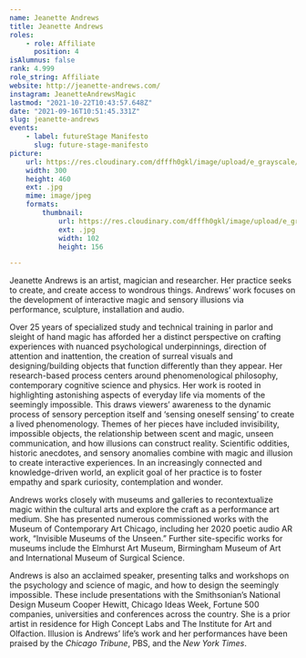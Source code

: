 ```yaml
---
name: Jeanette Andrews
title: Jeanette Andrews
roles:
    - role: Affiliate
      position: 4
isAlumnus: false
rank: 4.999
role_string: Affiliate
website: http://jeanette-andrews.com/
instagram: JeanetteAndrewsMagic
lastmod: "2021-10-22T10:43:57.648Z"
date: "2021-09-16T10:51:45.331Z"
slug: jeanette-andrews
events:
    - label: futureStage Manifesto
      slug: future-stage-manifesto
picture:
    url: https://res.cloudinary.com/dfffh0gkl/image/upload/e_grayscale/v1634898362/jeanette_5e34f05496.jpg
    width: 300
    height: 460
    ext: .jpg
    mime: image/jpeg
    formats:
        thumbnail:
            url: https://res.cloudinary.com/dfffh0gkl/image/upload/e_grayscale/v1634898362/thumbnail_jeanette_5e34f05496.jpg
            ext: .jpg
            width: 102
            height: 156

---
```

Jeanette Andrews is an artist, magician and researcher. Her practice seeks to create, and create access to wondrous things. Andrews’ work focuses on the development of interactive magic and sensory illusions via performance, sculpture, installation and audio.   

Over 25 years of specialized study and technical training in parlor and sleight of hand magic has afforded her a distinct perspective on crafting experiences with nuanced psychological underpinnings, direction of attention and inattention, the creation of surreal visuals and designing/building objects that function differently than they appear. Her research-based process centers around phenomenological philosophy, contemporary cognitive science and physics. Her work is rooted in highlighting astonishing aspects of everyday life via moments of the seemingly impossible. This draws viewers’ awareness to the dynamic process of sensory perception itself and ‘sensing oneself sensing’ to create a lived phenomenology. Themes of her pieces have included invisibility, impossible objects, the relationship between scent and magic, unseen communication, and how illusions can construct reality. Scientific oddities, historic anecdotes, and sensory anomalies combine with magic and illusion to create interactive experiences. In an increasingly connected and knowledge-driven world, an explicit goal of her practice is to foster empathy and spark curiosity, contemplation and wonder.  

Andrews works closely with museums and galleries to recontextualize magic within the cultural arts and explore the craft as a performance art medium. She has presented numerous commissioned works with the Museum of Contemporary Art Chicago, including her 2020 poetic audio AR work, “Invisible Museums of the Unseen.” Further site-specific works for museums include the Elmhurst Art Museum, Birmingham Museum of Art and International Museum of Surgical Science.   

Andrews is also an acclaimed speaker, presenting talks and workshops on the psychology and science of magic, and how to design the seemingly impossible. These include presentations with the Smithsonian’s National Design Museum Cooper Hewitt, Chicago Ideas Week, Fortune 500 companies, universities and conferences across the country. She is a prior artist in residence for High Concept Labs and The Institute for Art and Olfaction. Illusion is Andrews’ life’s work and her performances have been praised by the *Chicago Tribune*, PBS, and the *New York Times*.